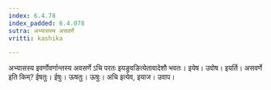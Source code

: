 ```yaml
---
index: 6.4.78
index_padded: 6.4.078
sutra: अभ्यासस्य असवर्णे
vritti: kashika

---
```

अभ्यासस्य इवर्णोवर्णान्तस्य अवसर्णे ऽचि परतः इयङुवङित्येतावादेशौ भवतः। इयेष। उवोष। इयर्ति। असवर्णे इति किम्? ईषतुः। ईषुः। ऊषतुः। ऊषुः। अचि इत्येव, इयाज। उवाप।